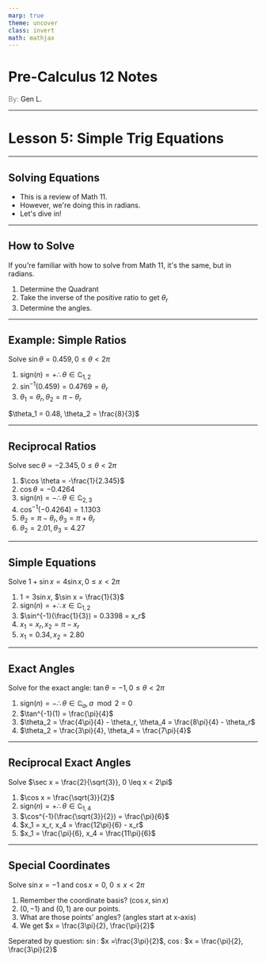 ```yaml
---
marp: true
theme: uncover
class: invert
math: mathjax
---
```


# <!--fit--> Pre-Calculus 12 Notes
<span style="color:grey">By:</span> Gen L.

<!--_footer: In partnership with Hyperion University, 2024-->

---

<!--paginate: true-->

# Lesson 5: Simple Trig Equations

---

## Solving Equations

* This is a review of Math 11.
* However, we're doing this in radians.
* Let's dive in!

---

## How to Solve

If you're familiar with how to solve from Math 11, it's the same, but in radians.

1. Determine the Quadrant
2. Take the inverse of the positive ratio to get $\theta_r$
3. Determine the angles.

---

## Example: Simple Ratios

Solve $\sin \theta = 0.459, 0 \leq \theta < 2\pi$

1. $\text{sign}(n) = + \therefore \theta \in \mathfrak{Q}_{1,2}$
2. $\sin^{-1}(0.459) = 0.4769 = \theta_r$
3. $\theta_1 = \theta_r, \theta_2 = \pi - \theta_r$

$\theta_1 = 0.48, \theta_2 = \frac{8}{3}$

---

## Reciprocal Ratios

Solve $\sec \theta = - 2.345, 0 \leq \theta < 2\pi$

1. $\cos \theta = -\frac{1}{2.345}$
2. $\cos \theta = -0.4264$
3. $\text{sign}(n) = - \therefore \theta \in \mathfrak{Q}_{2,3}$
4. $\cos^{-1}(-0.4264) = 1.1303$
5. $\theta_2 = \pi - \theta_r, \theta_3 = \pi + \theta_r$
6. $\theta_2 = 2.01, \theta_3 = 4.27$

---

## Simple Equations

Solve $1 + \sin x = 4 \sin x, 0 \leq x < 2\pi$

1. $1 = 3 \sin x$, $\sin x = \frac{1}{3}$
2. $\text{sign}(n) = + \therefore x \in \mathfrak{Q}_{1,2}$
3. $\sin^{-1}(\frac{1}{3}) = 0.3398 = x_r$
4. $x_1 = x_r, x_2 = \pi - x_r$
5. $x_1 = 0.34, x_2 = 2.80$

---

## Exact Angles

Solve for the exact angle: $\tan \theta = -1, 0 \leq \theta < 2\pi$

1. $\text{sign}(n) = - \therefore \theta \in \mathfrak{Q}_{a}, a \mod 2 = 0$
2. $\tan^{-1}(1) = \frac{\pi}{4}$
3. $\theta_2 = \frac{4\pi}{4} - \theta_r, \theta_4 = \frac{8\pi}{4} - \theta_r$
4. $\theta_2 = \frac{3\pi}{4}, \theta_4 = \frac{7\pi}{4}$

---

## Reciprocal Exact Angles

Solve $\sec x = \frac{2}{\sqrt{3}}, 0 \leq x < 2\pi$

1. $\cos x = \frac{\sqrt{3}}{2}$
2. $\text{sign}(n) = + \therefore \theta \in \mathfrak{Q}_{1,4}$
3. $\cos^{-1}(\frac{\sqrt{3}}{2}) = \frac{\pi}{6}$
4. $x_1 = x_r, x_4 = \frac{12\pi}{6} - x_r$
5. $x_1 = \frac{\pi}{6}, x_4 = \frac{11\pi}{6}$

---

## Special Coordinates

Solve $\sin x = -1$ and $\cos x = 0$, $0 \leq x < 2\pi$

1. Remember the coordinate basis? $(\cos x, \sin x)$
2. $(0, -1)$ and $(0, 1)$ are our points.
3. What are those points' angles? (angles start at x-axis)
4. We get $x = \frac{3\pi}{2}, \frac{\pi}{2}$

Seperated by question:
$\sin$: $x =\frac{3\pi}{2}$, $\cos$: $x = \frac{\pi}{2}, \frac{3\pi}{2}$



